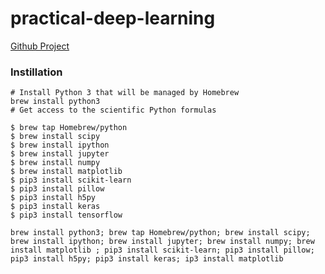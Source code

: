 # practical-deep-learning
[Github Project](https://github.com/rkneusel9/PracticalDeepLearningPython)

### Instillation
```
# Install Python 3 that will be managed by Homebrew
brew install python3
# Get access to the scientific Python formulas

$ brew tap Homebrew/python
$ brew install scipy
$ brew install ipython
$ brew install jupyter
$ brew install numpy
$ brew install matplotlib
$ pip3 install scikit-learn
$ pip3 install pillow
$ pip3 install h5py
$ pip3 install keras
$ pip3 install tensorflow
```
`brew install python3; brew tap Homebrew/python; brew install scipy; brew install ipython; brew install jupyter; brew install numpy; brew install matplotlib ; pip3 install scikit-learn; pip3 install pillow; pip3 install h5py; pip3 install keras; ip3 install matplotlib`